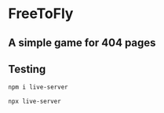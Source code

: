
# FreeToFly

## A simple game for 404 pages

## Testing

```bash
npm i live-server

npx live-server
```
